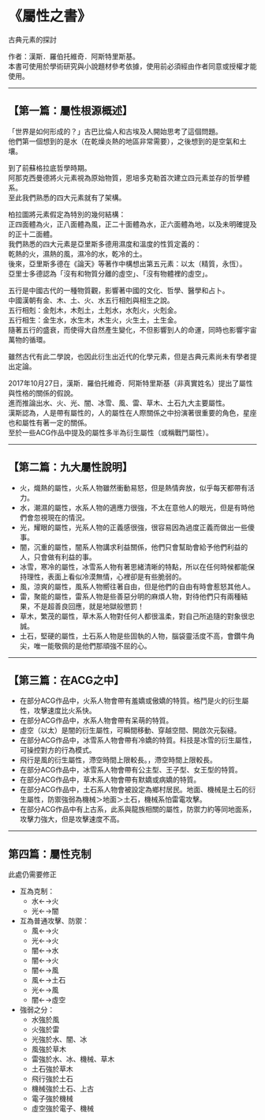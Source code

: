 # 《屬性之書》
<p>古典元素的探討</p>
<p>作者：漢斯．羅伯托維奇．阿斯特里斯基。<br />
本書可使用於學術研究與小說題材參考依據，使用前必須經由作者同意或授權才能使用。</p>
<hr />

## 【第一篇：屬性根源概述】
<p>「世界是如何形成的？」古巴比倫人和古埃及人開始思考了這個問題。<br />
他們第一個想到的是水（在乾燥炎熱的地區非常需要），之後想到的是空氣和土壤。</p>
<p>到了前蘇格拉底哲學時期。<br />
阿那克西曼德將火元素視為原始物質，恩培多克勒首次建立四元素並存的哲學體系。<br />
至此我們熟悉的四大元素就有了架構。</p>
<p>柏拉圖將元素假定為特別的幾何結構：<br />
正四面體為火，正八面體為風，正二十面體為水，正六面體為地，以及未明確提及的正十二面體。<br />
我們熟悉的四大元素是亞里斯多德用濕度和溫度的性質定義的：<br />
乾熱的火，濕熱的風，濕冷的水，乾冷的土。<br />
後來，亞里斯多德在《論天》等著作中構想出第五元素：以太（精質，永恆）。<br />
亞里士多德認為「沒有和物質分離的虛空」、「沒有物體裡的虛空」。</p>
<p>五行是中國古代的一種物質觀，影響著中國的文化、哲學、醫學和占卜。<br />
中國漢朝有金、木、土、火、水五行相剋與相生之說。<br />
五行相剋：金剋木，木剋土，土剋水，水剋火，火剋金。<br />
五行相生：金生水，水生木，木生火，火生土，土生金。<br />
隨著五行的盛衰，而使得大自然產生變化，不但影響到人的命運，同時也影響宇宙萬物的循環。</p>
<p>雖然古代有此二學說，也因此衍生出近代的化學元素，但是古典元素尚未有學者提出定論。</p>
<p>2017年10月27日，漢斯．羅伯托維奇．阿斯特里斯基（非真實姓名）提出了屬性與性格的關係的假說。<br />
進而推論出水、火、光、闇、冰雪、風、雷、草木、土石九大主要屬性。<br />
漢斯認為，人是帶有屬性的，人的屬性在人際關係之中扮演著很重要的角色，星座也和屬性有著一定的關係。<br />
至於一些ACG作品中提及的屬性多半為衍生屬性（或稱戰鬥屬性）。</p>
<hr />

## 【第二篇：九大屬性說明】
- 火，熾熱的屬性，火系人物雖然衝動易怒，但是熱情奔放，似乎每天都帶有活力。
- 水，潮濕的屬性，水系人物的適應力很強，不太在意他人的眼光，但是有時他們會忽視現在的情況。
- 光，耀眼的屬性，光系人物的正義感很強，很容易因為過度正義而做出一些傻事。
- 闇，沉重的屬性，闇系人物講求利益關係，他們只會幫助會給予他們利益的人，只會做有利益的事。
- 冰雪，寒冷的屬性，冰雪系人物有著思緒清晰的特點，所以在任何時候都能保持理性，表面上看似冷漠無情，心裡卻是有些脆弱的。
- 風，涼爽的屬性，風系人物嚮往著自由，但是他們的自由有時會惹怒其他人。
- 雷，聚能的屬性，雷系人物是些善惡分明的麻煩人物，對待他們只有兩種結果，不是超善良回應，就是地獄般懲罰！
- 草木，繁茂的屬性，草木系人物對任何人都很溫柔，對自己所追隨的對象很忠誠。
- 土石，堅硬的屬性，土石系人物是些固執的人物，腦袋靈活度不高，會鑽牛角尖，唯一能敬佩的是他們那頑強不屈的心。
<hr />

## 【第三篇：在ACG之中】
- 在部分ACG作品中，火系人物會帶有羞嬌或傲嬌的特質。格鬥是火的衍生屬性，攻擊速度比火系快。
- 在部分ACG作品中，水系人物會帶有呆萌的特質。
- 虛空（以太）是闇的衍生屬性，可瞬間移動、穿越空間、開啟次元裂縫。
- 在部分ACG作品中，冰雪系人物會帶有冷嬌的特質。科技是冰雪的衍生屬性，可操控對方的行為模式。
- 飛行是風的衍生屬性，滯空時間上限較長。，滯空時間上限較長。
- 在部分ACG作品中，冰雪系人物會帶有公主型、王子型、女王型的特質。
- 在部分ACG作品中，草木系人物會帶有默嬌或病嬌的特質。
- 在部分ACG作品中，土石系人物會被設定為鄉村居民。地面、機械是土石的衍生屬性，防禦強弱為機械＞地面＞土石，機械系怕雷電攻擊。
- 在部分ACG作品中有上古系，此系與龍族相關的屬性，防禦力約等同地面系，攻擊力強大，但是攻擊速度不高。
<hr />

## 第四篇：屬性克制

<p>此處仍需要修正</p>

- 互為克制：
  - 水←→火
  - 光←→闇
- 互為普通攻擊、防禦：
  - 風←→火
  - 光←→火
  - 闇←→水
  - 闇←→火
  - 闇←→風
  - 風←→土石
  - 光←→風
  - 闇←→虛空
- 強弱之分：
  - 水強於風
  - 火強於雷
  - 光強於水、闇、冰
  - 風強於草木
  - 雷強於水、冰、機械、草木
  - 土石強於草木
  - 飛行強於土石
  - 機械強於土石、上古
  - 電子強於機械
  - 虛空強於電子、機械
